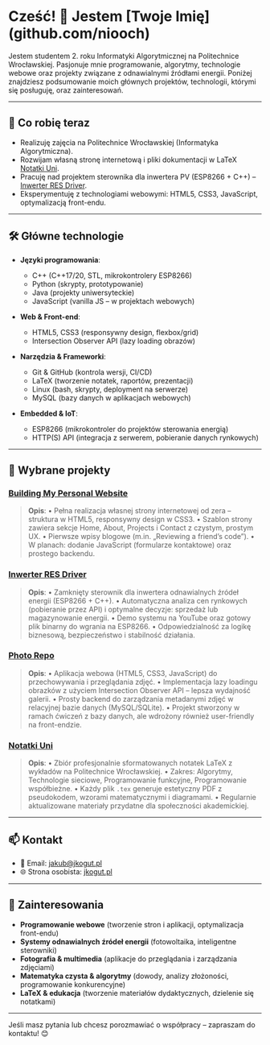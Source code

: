 # Cześć! 👋 Jestem [Twoje Imię] (github.com/niooch)

Jestem studentem 2. roku Informatyki Algorytmicznej na Politechnice Wrocławskiej. Pasjonuje mnie programowanie, algorytmy, technologie webowe oraz projekty związane z odnawialnymi źródłami energii. Poniżej znajdziesz podsumowanie moich głównych projektów, technologii, którymi się posługuję, oraz zainteresowań.

---

## 🔭 Co robię teraz
- Realizuję zajęcia na Politechnice Wrocławskiej (Informatyka Algorytmiczna).
- Rozwijam własną stronę internetową i pliki dokumentacji w LaTeX [Notatki Uni](https://github.com/niooch/notatkiUni).
- Pracuję nad projektem sterownika dla inwertera PV (ESP8266 + C++) – [Inwerter RES Driver](https://jkogut.pl/projects/project4.html).
- Eksperymentuję z technologiami webowymi: HTML5, CSS3, JavaScript, optymalizacją front-endu.

---

## 🛠 Główne technologie
- **Języki programowania**:
  - C++ (C++17/20, STL, mikrokontrolery ESP8266)
  - Python (skrypty, prototypowanie)
  - Java (projekty uniwersyteckie)
  - JavaScript (vanilla JS – w projektach webowych)

- **Web & Front-end**:
  - HTML5, CSS3 (responsywny design, flexbox/grid)
  - Intersection Observer API (lazy loading obrazów)

- **Narzędzia & Frameworki**:
  - Git & GitHub (kontrola wersji, CI/CD)
  - LaTeX (tworzenie notatek, raportów, prezentacji)
  - Linux (bash, skrypty, deployment na serwerze)
  - MySQL (bazy danych w aplikacjach webowych)

- **Embedded & IoT**:
  - ESP8266 (mikrokontroler do projektów sterowania energią)
  - HTTP(S) API (integracja z serwerem, pobieranie danych rynkowych)

---

## 🚀 Wybrane projekty

### [Building My Personal Website](https://github.com/niooch/?tab=repositories)
> **Opis**:
> • Pełna realizacja własnej strony internetowej od zera – struktura w HTML5, responsywny design w CSS3.
> • Szablon strony zawiera sekcje Home, About, Projects i Contact z czystym, prostym UX.
> • Pierwsze wpisy blogowe (m.in. „Reviewing a friend’s code”).
> • W planach: dodanie JavaScript (formularze kontaktowe) oraz prostego backendu.

### [Inwerter RES Driver](https://github.com/niooch/inverterDriver)
> **Opis**:
> • Zamknięty sterownik dla inwertera odnawialnych źródeł energii (ESP8266 + C++).
> • Automatyczna analiza cen rynkowych (pobieranie przez API) i optymalne decyzje: sprzedaż lub magazynowanie energii.
> • Demo systemu na YouTube oraz gotowy plik binarny do wgrania na ESP8266.
> • Odpowiedzialność za logikę biznesową, bezpieczeństwo i stabilność działania.

### [Photo Repo](https://github.com/niooch/photo-repo)
> **Opis**:
> • Aplikacja webowa (HTML5, CSS3, JavaScript) do przechowywania i przeglądania zdjęć.
> • Implementacja lazy loadingu obrazków z użyciem Intersection Observer API – lepsza wydajność galerii.
> • Prosty backend do zarządzania metadanymi zdjęć w relacyjnej bazie danych (MySQL/SQLite).
> • Projekt stworzony w ramach ćwiczeń z bazy danych, ale wdrożony również user-friendly na front-endzie.

### [Notatki Uni](https://github.com/niooch/notatkiUni)
> **Opis**:
> • Zbiór profesjonalnie sformatowanych notatek LaTeX z wykładów na Politechnice Wrocławskiej.
> • Zakres: Algorytmy, Technologie sieciowe, Programowanie funkcyjne, Programowanie współbieżne.
> • Każdy plik `.tex` generuje estetyczny PDF z pseudokodem, wzorami matematycznymi i diagramami.
> • Regularnie aktualizowane materiały przydatne dla społeczności akademickiej.

---

## 📫 Kontakt
- 📧 Email: [jakub@jkogut.pl](mailto:jakub@jkogut.pl)
- 🌐 Strona osobista: [jkogut.pl](https://jkogut.pl)

---

## 🎯 Zainteresowania
- **Programowanie webowe** (tworzenie stron i aplikacji, optymalizacja front-endu)
- **Systemy odnawialnych źródeł energii** (fotowoltaika, inteligentne sterowniki)
- **Fotografia & multimedia** (aplikacje do przeglądania i zarządzania zdjęciami)
- **Matematyka czysta & algorytmy** (dowody, analizy złożoności, programowanie konkurencyjne)
- **LaTeX & edukacja** (tworzenie materiałów dydaktycznych, dzielenie się notatkami)

---

Jeśli masz pytania lub chcesz porozmawiać o współpracy – zapraszam do kontaktu! 😊
